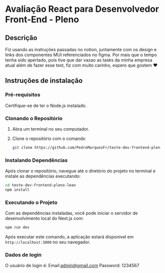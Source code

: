 # Avaliação React para Desenvolvedor Front-End - Pleno

## Descrição

Fiz usando as instruções passadas no notion, juntamente com os design e links dos componentes MUI referenciados no figma. Por mais que o tempo tenha sido apertado, pois tive que dar vazao as tasks da minha empresa atual além de fazer esse test, fiz com muito carinho, espero que gostem ❤️

## Instruções de instalação

### Pré-requisitos

Certifique-se de ter o Node.js instalado.

### Clonando o Repositório

1. Abra um terminal no seu computador.
2. Clone o repositório com o comando

   ```bash
   git clone https://github.com/PedroMarquesFr/teste-dev-frontend-pleno-lean.git
   ```

### Instalando Dependências

Após clonar o repositório, navegue até o diretório do projeto no terminal e instale as dependências executando:

```bash
cd teste-dev-frontend-pleno-lean
npm install
```

### Executando o Projeto

Com as dependências instaladas, você pode iniciar o servidor de desenvolvimento local do Next.js com:

```bash
npm run dev
```
Após executar este comando, a aplicação estará disponível em `http://localhost:3000` no seu navegador.
### Dados de login
O usuário de login é:
Email:admin@gmail.com
Password: 1234567
